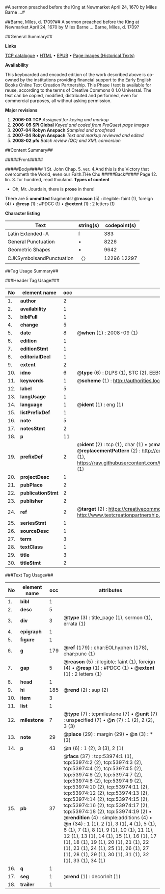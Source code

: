 #A sermon preached before the King at Newmarket April 24, 1670 by Miles Barne ...#

##Barne, Miles, d. 1709?##
A sermon preached before the King at Newmarket April 24, 1670 by Miles Barne ...
Barne, Miles, d. 1709?

##General Summary##

**Links**

[TCP catalogue](http://www.ota.ox.ac.uk/tcp/)  • 
[HTML](http://tei.it.ox.ac.uk/tcp/Texts-HTML/free/A30/A30997.html)  • 
[EPUB](http://tei.it.ox.ac.uk/tcp/Texts-EPUB/free/A30/A30997.epub) • 
[Page images (Historical Texts)](https://data.historicaltexts.jisc.ac.uk/view?pubId=eebo-12095726e&pageId=eebo-12095726e-53974-1)

**Availability**

This keyboarded and encoded edition of the
	       work described above is co-owned by the institutions
	       providing financial support to the Early English Books
	       Online Text Creation Partnership. This Phase I text is
	       available for reuse, according to the terms of Creative
	       Commons 0 1.0 Universal. The text can be copied,
	       modified, distributed and performed, even for
	       commercial purposes, all without asking permission.

**Major revisions**

1. __2006-03__ __TCP__ *Assigned for keying and markup*
1. __2006-05__ __SPi Global__ *Keyed and coded from ProQuest page images*
1. __2007-04__ __Robyn Anspach__ *Sampled and proofread*
1. __2007-04__ __Robyn Anspach__ *Text and markup reviewed and edited*
1. __2008-02__ __pfs__ *Batch review (QC) and XML conversion*

##Content Summary##

#####Front#####

#####Body#####
1 St. John Chap. 5. ver. 4.And this is the Victory that overcometh the World, even our Faith.THe Chu
#####Back#####
Page 12. lin. 3. for hundred, read thouſand.
**Types of content**

  * Oh, Mr. Jourdain, there is **prose** in there!

There are 5 **ommitted** fragments! 
 @__reason__ (5) : illegible: faint (1), foreign (4)  •  @__resp__ (1) : #PDCC (1)  •  @__extent__ (1) : 2 letters (1)

**Character listing**


|Text|string(s)|codepoint(s)|
|---|---|---|
|Latin Extended-A|ſ|383|
|General Punctuation|•|8226|
|Geometric Shapes|▪|9642|
|CJKSymbolsandPunctuation|〈〉|12296 12297|

##Tag Usage Summary##

###Header Tag Usage###

|No|element name|occ|attributes|
|---|---|---|---|
|1.|__author__|2||
|2.|__availability__|1||
|3.|__biblFull__|1||
|4.|__change__|5||
|5.|__date__|8| @__when__ (1) : 2008-09 (1)|
|6.|__edition__|1||
|7.|__editionStmt__|1||
|8.|__editorialDecl__|1||
|9.|__extent__|2||
|10.|__idno__|6| @__type__ (6) : DLPS (1), STC (2), EEBO-CITATION (1), OCLC (1), VID (1)|
|11.|__keywords__|1| @__scheme__ (1) : http://authorities.loc.gov/ (1)|
|12.|__label__|5||
|13.|__langUsage__|1||
|14.|__language__|1| @__ident__ (1) : eng (1)|
|15.|__listPrefixDef__|1||
|16.|__note__|5||
|17.|__notesStmt__|2||
|18.|__p__|11||
|19.|__prefixDef__|2| @__ident__ (2) : tcp (1), char (1)  •  @__matchPattern__ (2) : ([0-9\-]+):([0-9IVX]+) (1), (.+) (1)  •  @__replacementPattern__ (2) : http://eebo.chadwyck.com/downloadtiff?vid=$1&page=$2 (1), https://raw.githubusercontent.com/textcreationpartnership/Texts/master/tcpchars.xml#$1 (1)|
|20.|__projectDesc__|1||
|21.|__pubPlace__|2||
|22.|__publicationStmt__|2||
|23.|__publisher__|2||
|24.|__ref__|2| @__target__ (2) : https://creativecommons.org/publicdomain/zero/1.0/ (1), http://www.textcreationpartnership.org/docs/. (1)|
|25.|__seriesStmt__|1||
|26.|__sourceDesc__|1||
|27.|__term__|3||
|28.|__textClass__|1||
|29.|__title__|3||
|30.|__titleStmt__|2||


###Text Tag Usage###

|No|element name|occ|attributes|
|---|---|---|---|
|1.|__bibl__|1||
|2.|__desc__|5||
|3.|__div__|3| @__type__ (3) : title_page (1), sermon (1), errata (1)|
|4.|__epigraph__|1||
|5.|__figure__|1||
|6.|__g__|179| @__ref__ (179) : char:EOLhyphen (178), char:punc (1)|
|7.|__gap__|5| @__reason__ (5) : illegible: faint (1), foreign (4)  •  @__resp__ (1) : #PDCC (1)  •  @__extent__ (1) : 2 letters (1)|
|8.|__head__|1||
|9.|__hi__|185| @__rend__ (2) : sup (2)|
|10.|__item__|3||
|11.|__list__|1||
|12.|__milestone__|7| @__type__ (7) : tcpmilestone (7)  •  @__unit__ (7) : unspecified (7)  •  @__n__ (7) : 1 (2), 2 (2), 3 (3)|
|13.|__note__|29| @__place__ (29) : margin (29)  •  @__n__ (3) : * (3)|
|14.|__p__|43| @__n__ (6) : 1 (2), 3 (3), 2 (1)|
|15.|__pb__|37| @__facs__ (37) : tcp:53974:1 (1), tcp:53974:2 (2), tcp:53974:3 (2), tcp:53974:4 (2), tcp:53974:5 (2), tcp:53974:6 (2), tcp:53974:7 (2), tcp:53974:8 (2), tcp:53974:9 (2), tcp:53974:10 (2), tcp:53974:11 (2), tcp:53974:12 (2), tcp:53974:13 (2), tcp:53974:14 (2), tcp:53974:15 (2), tcp:53974:16 (2), tcp:53974:17 (2), tcp:53974:18 (2), tcp:53974:19 (2)  •  @__rendition__ (4) : simple:additions (4)  •  @__n__ (34) : 1 (1), 2 (1), 3 (1), 4 (1), 5 (1), 6 (1), 7 (1), 8 (1), 9 (1), 10 (1), 11 (1), 12 (1), 13 (1), 14 (1), 15 (1), 16 (1), 17 (1), 18 (1), 19 (1), 20 (1), 21 (1), 22 (1), 23 (1), 24 (1), 25 (1), 26 (1), 27 (1), 28 (1), 29 (1), 30 (1), 31 (1), 32 (1), 33 (1), 34 (1)|
|16.|__q__|1||
|17.|__seg__|1| @__rend__ (1) : decorInit (1)|
|18.|__trailer__|1||
